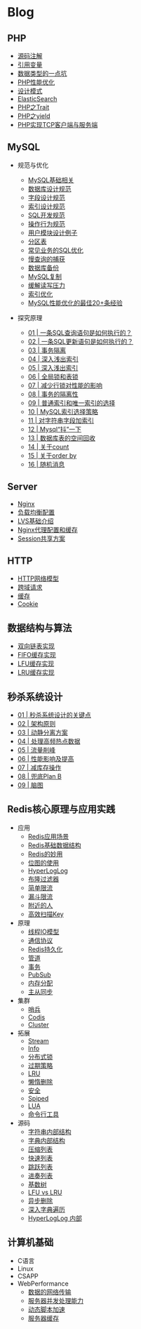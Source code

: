 # Blog

## PHP

  + [源码注解](https://github.com/ltf9651/Blog/blob/master/PHP/source)
  + [引用变量](https://github.com/ltf9651/Blog/blob/master/PHP/ReferenceVariables.md)
  + [数据类型的一点坑](https://github.com/ltf9651/Blog/blob/master/PHP/Tips.md)
  + [PHP性能优化](https://github.com/ltf9651/Blog/blob/master/PHP/PerformanceOptimization.md)
  + [设计模式](https://github.com/ltf9651/PHP-DesignPatterns)
  + [ElasticSearch](https://github.com/ltf9651/Blog/blob/master/PHP/ElasticSearch.md)
  + [PHP之Trait](https://overtrue.me/articles/2016/04/about-php-trait.html)
  + [PHP之yield](https://segmentfault.com/a/1190000012334856)
  + [PHP实现TCP客户端与服务端](https://github.com/ltf9651/Blog/blob/master/PHP/TCP-socket.md)

## MySQL

  + 规范与优化
    - [MySQL基础相关](https://github.com/ltf9651/Blog/blob/master/MySQL/Term.md)
    - [数据库设计规范](https://github.com/ltf9651/Blog/blob/master/MySQL/DatabaseDesignNorms.md)
    - [字段设计规范](https://github.com/ltf9651/Blog/blob/master/MySQL/ColumnDesignNorms.md)
    - [索引设计规范](https://github.com/ltf9651/Blog/blob/master/MySQL/IndexDesignNorms.md)
    - [SQL开发规范](https://github.com/ltf9651/Blog/blob/master/MySQL/SQLDevelopmentNorms.md)
    - [操作行为规范](https://github.com/ltf9651/Blog/blob/master/MySQL/OperationNorms.md)
    - [用户模块设计例子](https://github.com/ltf9651/Blog/blob/master/MySQL/UserModuleDesign.md)
    - [分区表](https://github.com/ltf9651/Blog/blob/master/MySQL/PartitionTable.md)
    - [常见业务的SQL优化](https://github.com/ltf9651/Blog/blob/master/MySQL/UsualImprovement.md)
    - [慢查询的捕获](https://github.com/ltf9651/Blog/blob/master/MySQL/CatchSlowSQL.md)
    - [数据库备份](https://github.com/ltf9651/Blog/blob/master/MySQL/MySQLBak.md)
    - [MySQL复制](https://github.com/ltf9651/Blog/blob/master/MySQL/MySQLMS.md)
    - [缓解读写压力](https://github.com/ltf9651/Blog/blob/master/MySQL/RelievePressure.md)
    - [索引优化](https://github.com/ltf9651/Blog/blob/master/MySQL/BTreeHash.md)
    - [MySQL性能优化的最佳20+条经验](https://m.xiaozhumi.com/mysql/75.html)

    

  + 探究原理
    - [01 | 一条SQL查询语句是如何执行的？](https://github.com/ltf9651/Blog/blob/master/MySQL45/01.md)
    - [02 | 一条SQL更新语句是如何执行的？](https://github.com/ltf9651/Blog/blob/master/MySQL45/02.md)
    - [03 | 事务隔离](https://github.com/ltf9651/Blog/blob/master/MySQL45/03.md)
    - [04 | 深入浅出索引](https://github.com/ltf9651/Blog/blob/master/MySQL45/04.md)
    - [05 | 深入浅出索引](https://github.com/ltf9651/Blog/blob/master/MySQL45/05.md)
    - [06 | 全局锁和表锁](https://github.com/ltf9651/Blog/blob/master/MySQL45/06.md)
    - [07 | 减少行锁对性能的影响](https://github.com/ltf9651/Blog/blob/master/MySQL45/07.md)
    - [08 | 事务的隔离性](https://github.com/ltf9651/Blog/blob/master/MySQL45/08.md)
    - [09 | 普通索引和唯一索引的选择](https://github.com/ltf9651/Blog/blob/master/MySQL45/09.md)
    - [10 | MySQL索引选择策略](https://github.com/ltf9651/Blog/blob/master/MySQL45/10.md)
    - [11 | 对字符串字段加索引](https://github.com/ltf9651/Blog/blob/master/MySQL45/11.md)
    - [12 | Mysql“抖”一下](https://github.com/ltf9651/Blog/blob/master/MySQL45/12.md)
    - [13 | 数据库表的空间回收](https://github.com/ltf9651/Blog/blob/master/MySQL45/13.md)
    - [14 | 关于count](https://github.com/ltf9651/Blog/blob/master/MySQL45/14.md)
    - [15 | 关于order by](https://github.com/ltf9651/Blog/blob/master/MySQL45/15.md)
    - [16 | 随机消息](https://github.com/ltf9651/Blog/blob/master/MySQL45/16.md)

## Server

  + [Nginx](https://github.com/ltf9651/Nginx_Study)
  + [负载均衡配置](https://github.com/ltf9651/Blog/blob/master/Server/LoadBalancingConfigInNginx.md)
  + [LVS基础介绍](https://github.com/ltf9651/Blog/blob/master/Server/LVS.md)
  + [Nginx代理配置和缓存](https://github.com/ltf9651/Blog/blob/master/Server/NginxCache.md)
  + [Session共享方案](http://www.cnblogs.com/wangtao_20/p/3395518.html#commentform)

## HTTP

  + [HTTP网络模型](https://github.com/ltf9651/Blog/blob/master/HTTP/Layers.md)
  + [跨域请求](https://github.com/ltf9651/Blog/blob/master/HTTP/CORS.md)
  + [缓存](https://github.com/ltf9651/Blog/blob/master/HTTP/Cache.md)
  + [Cookie](https://github.com/ltf9651/Blog/blob/master/HTTP/Cookie.md)

## 数据结构与算法

  + [双向链表实现](https://github.com/ltf9651/Blog/blob/master/DS&Algorithms/implementation/DoubleLinkedList.py)
  + [FIFO缓存实现](https://github.com/ltf9651/Blog/blob/master/DS&Algorithms/implementation/FIFOCache.py)
  + [LFU缓存实现](https://github.com/ltf9651/Blog/blob/master/DS&Algorithms/implementation/LFUCache.py)
  + [LRU缓存实现](https://github.com/ltf9651/Blog/blob/master/DS&Algorithms/implementation/LRUCache.py)

## 秒杀系统设计

  + [01 | 秒杀系统设计的关键点](https://github.com/ltf9651/Blog/blob/master/SecKillSystemDesign/01.md)
  + [02 | 架构原则](https://github.com/ltf9651/Blog/blob/master/SecKillSystemDesign/02.md)
  + [03 | 动静分离方案](https://github.com/ltf9651/Blog/blob/master/SecKillSystemDesign/03.md)
  + [04 | 处理高频热点数据](https://github.com/ltf9651/Blog/blob/master/SecKillSystemDesign/04.md)
  + [05 | 流量削峰](https://github.com/ltf9651/Blog/blob/master/SecKillSystemDesign/05.md)
  + [06 | 性能影响及提高](https://github.com/ltf9651/Blog/blob/master/SecKillSystemDesign/06.md)
  + [07 | 减库存操作](https://github.com/ltf9651/Blog/blob/master/SecKillSystemDesign/07.md)
  + [08 | 兜底Plan B](https://github.com/ltf9651/Blog/blob/master/SecKillSystemDesign/08.md)
  + [09 | 脑图](https://github.com/ltf9651/Blog/blob/master/SecKillSystemDesign/09.md)

## Redis核心原理与应用实践

  + 应用
    - [Redis应用场景](https://github.com/ltf9651/Blog/blob/master/Redis/01.md)
    - [Redis基础数据结构](https://github.com/ltf9651/Blog/blob/master/Redis/02.md)
    - [Redis的妙用](https://www.toutiao.com/a6644418545998365191/?tt_from=mobile_qq&utm_campaign=client_share&timestamp=1547033403&app=news_article_lite&utm_source=mobile_qq&iid=56654969600&utm_medium=toutiao_android&group_id=6644418545998365191)
    - [位图的使用](https://www.cnblogs.com/bndong/p/7677781.html#autoid-2-3-0)
    - [HyperLogLog](https://github.com/ltf9651/Blog/blob/master/Redis/03.md)
    - [布隆过滤器](https://github.com/ltf9651/Blog/blob/master/Redis/04.md)
    - [简单限流](https://github.com/ltf9651/Blog/blob/master/Redis/05.md)
    - [漏斗限流](https://github.com/ltf9651/Blog/blob/master/Redis/06.md)
    - [附近的人](https://github.com/ltf9651/Blog/blob/master/Redis/07.md)
    - [高效扫描Key](https://github.com/ltf9651/Blog/blob/master/Redis/08.md)
  + 原理
    - [线程IO模型](https://github.com/ltf9651/Blog/blob/master/Redis/09.md)
    - [通信协议](https://github.com/ltf9651/Blog/blob/master/Redis/10.md)
    - [Redis持久化](https://github.com/ltf9651/Blog/blob/master/Redis/11.md)
    - [管道](https://github.com/ltf9651/Blog/blob/master/Redis/12.md)
    - [事务](https://github.com/ltf9651/Blog/blob/master/Redis/13.md)
    - [PubSub](https://github.com/ltf9651/Blog/blob/master/Redis/14.md)
    - [内存分配](https://github.com/ltf9651/Blog/blob/master/Redis/15.md)
    - [主从同步](https://github.com/ltf9651/Blog/blob/master/Redis/16.md)
  + 集群
    - [哨兵](https://github.com/ltf9651/Blog/blob/master/Redis/17.md)
    - [Codis](https://github.com/ltf9651/Blog/blob/master/Redis/18.md)
    - [Cluster](https://github.com/ltf9651/Blog/blob/master/Redis/19.md)
  + 拓展
    - [Stream](https://github.com/ltf9651/Blog/blob/master/Redis/20.md)
    - [Info](https://github.com/ltf9651/Blog/blob/master/Redis/21.md)
    - [分布式锁](https://github.com/ltf9651/Blog/blob/master/Redis/22.md)
    - [过期策略](https://github.com/ltf9651/Blog/blob/master/Redis/23.md)
    - [LRU](https://github.com/ltf9651/Blog/blob/master/Redis/24.md)
    - [懒惰删除](https://github.com/ltf9651/Blog/blob/master/Redis/25.md)
    - [安全](https://github.com/ltf9651/Blog/blob/master/Redis/26.md)
    - [Spiped](https://github.com/ltf9651/Blog/blob/master/Redis/27.md)
    - [LUA](https://github.com/ltf9651/Blog/blob/master/Redis/28.md)
    - [命令行工具](https://github.com/ltf9651/Blog/blob/master/Redis/29.md)
  + 源码
    - [字符串内部结构](https://github.com/ltf9651/Blog/blob/master/Redis/30.md)
    - [字典内部结构](https://github.com/ltf9651/Blog/blob/master/Redis/31.md)
    - [压缩列表](https://github.com/ltf9651/Blog/blob/master/Redis/32.md)
    - [快速列表](https://github.com/ltf9651/Blog/blob/master/Redis/33.md)
    - [跳跃列表](https://github.com/ltf9651/Blog/blob/master/Redis/34.md)
    - [进奏列表](https://github.com/ltf9651/Blog/blob/master/Redis/35.md)
    - [基数树](https://github.com/ltf9651/Blog/blob/master/Redis/36.md)
    - [LFU vs LRU](https://github.com/ltf9651/Blog/blob/master/Redis/37.md)
    - [异步删除](https://github.com/ltf9651/Blog/blob/master/Redis/38.md)
    - [深入字典遍历](https://github.com/ltf9651/Blog/blob/master/Redis/39.md)
    - [HyperLogLog 内部](https://github.com/ltf9651/Blog/blob/master/Redis/40.md)

## 计算机基础

  + C语言
  + Linux
  + CSAPP
  + WebPerformance
    - [数据的网络传输](https://github.com/ltf9651/Blog/blob/master/WebPerformance/01.md)
    - [服务器并发处理能力](https://github.com/ltf9651/Blog/blob/master/WebPerformance/02.md)
    - [动态脚本加速](https://github.com/ltf9651/Blog/blob/master/WebPerformance/03.md)
    - [服务器缓存](https://github.com/ltf9651/Blog/blob/master/WebPerformance/04.md)


